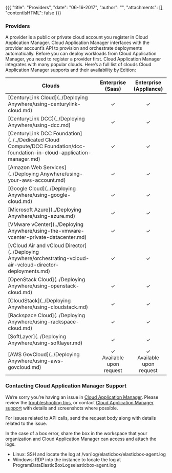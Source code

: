 {{{
"title": "Providers",
"date": "06-16-2017",
"author": "",
"attachments": [],
"contentIsHTML": false
}}}

### Providers

A provider is a public or private cloud account you register in Cloud Application Manager. Cloud Application Manager interfaces with the provider account’s API to provision and orchestrate deployments automatically. Before you can deploy workloads from Cloud Application Manager, you need to register a provider first. Cloud Application Manager integrates with many popular clouds. Here’s a full list of clouds Cloud Application Manager supports and their availability by Edition:

| Clouds | Enterprise <br> (Saas) | Enterprise <br> (Appliance) |
|-----|:-----:|:-----:|
| [CenturyLink Cloud](../Deploying Anywhere/using-centurylink-cloud.md) | ✓ | ✓ |
| [CenturyLink DCC](../Deploying Anywhere/using-dcc.md) | ✓ | ✓ |
| [CenturyLink DCC Foundation](../../Dedicated Cloud Compute/DCC Foundation/dcc-foundation-in-cloud-application-manager.md) | ✓ | ✓ |
| [Amazon Web Services](../Deploying Anywhere/using-your-aws-account.md) | ✓ | ✓ |
| [Google Cloud](../Deploying Anywhere/using-google-cloud.md) | ✓ | ✓ |
| [Microsoft Azure](../Deploying Anywhere/using-azure.md) | ✓ | ✓ |
| [VMware vCenter](../Deploying Anywhere/using-the-vmware-vcenter-private-datacenter.md) | ✓ | ✓ |
| [vCloud Air and vCloud Director](../Deploying Anywhere/orchestrating-vcloud-air-vcloud-director-deployments.md) | ✓ | ✓ |
| [OpenStack Cloud](../Deploying Anywhere/using-openstack-cloud.md) | ✓ | ✓ |
| [CloudStack](../Deploying Anywhere/using-cloudstack.md) | ✓ | ✓ |
| [Rackspace Cloud](../Deploying Anywhere/using-rackspace-cloud.md) | ✓ | ✓ |
| [SoftLayer](../Deploying Anywhere/using-softlayer.md) | ✓ | ✓ |
| [AWS GovCloud](../Deploying Anywhere/using-aws-govcloud.md) | ✓ <br> Available upon request | ✓ <br> Available upon request |

### Contacting Cloud Application Manager Support

We’re sorry you’re having an issue in [Cloud Application Manager](https://www.ctl.io/cloud-application-manager/). Please review the [troubleshooting tips](../Troubleshooting/troubleshooting-tips.md), or contact [Cloud Application Manager support](mailto:cloudsupport@centurylink.com) with details and screenshots where possible.

For issues related to API calls, send the request body along with details related to the issue.

In the case of a box error, share the box in the workspace that your organization and Cloud Application Manager can access and attach the logs.
* Linux: SSH and locate the log at /var/log/elasticbox/elasticbox-agent.log
* Windows: RDP into the instance to locate the log at ProgramDataElasticBoxLogselasticbox-agent.log
